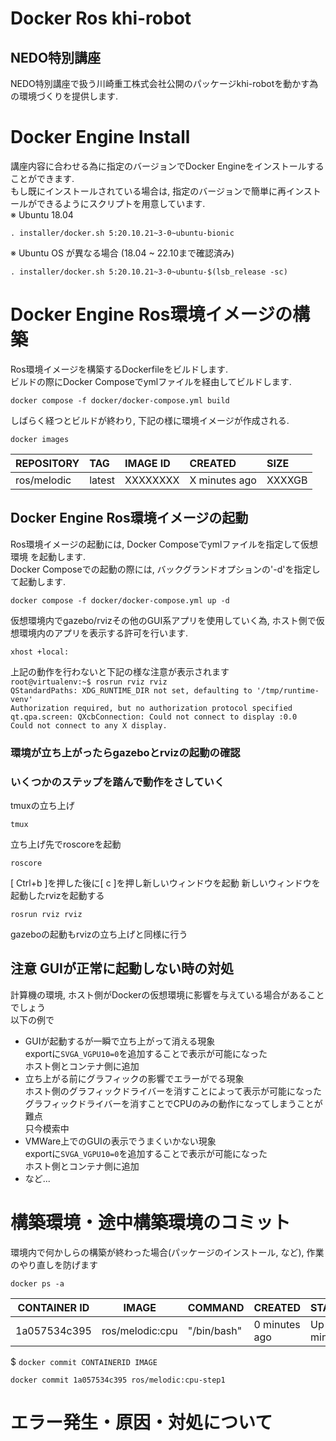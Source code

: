 # Docker Ros khi-robot 
## NEDO特別講座 
NEDO特別講座で扱う川崎重工株式会社公開のパッケージkhi-robotを動かす為の環境づくりを提供します.

# Docker Engine Install
講座内容に合わせる為に指定のバージョンでDocker Engineをインストールすることができます. \
もし既にインストールされている場合は, 指定のバージョンで簡単に再インストールができるようにスクリプトを用意しています. \
※ Ubuntu 18.04
```
. installer/docker.sh 5:20.10.21~3-0~ubuntu-bionic
```
※ Ubuntu OS が異なる場合 (18.04 ~ 22.10まで確認済み)
```
. installer/docker.sh 5:20.10.21~3-0~ubuntu-$(lsb_release -sc)
```
# Docker Engine Ros環境イメージの構築
Ros環境イメージを構築するDockerfileをビルドします. \
ビルドの際にDocker Composeでymlファイルを経由してビルドします.
```
docker compose -f docker/docker-compose.yml build
```
しばらく経つとビルドが終わり, 下記の様に環境イメージが作成される.
```
docker images
```
|REPOSITORY|TAG|IMAGE ID|CREATED|SIZE|
|:---|:---|:---|:---|:---|
|ros/melodic|latest|XXXXXXXX|X minutes ago|XXXXGB|

## Docker Engine Ros環境イメージの起動
Ros環境イメージの起動には, Docker Composeでymlファイルを指定して仮想環境
を起動します. \
Docker Composeでの起動の際には, バックグランドオプションの'-d'を指定して起動します.
```
docker compose -f docker/docker-compose.yml up -d
```
仮想環境内でgazebo/rvizその他のGUI系アプリを使用していく為, ホスト側で仮想環境内のアプリを表示する許可を行います.
```
xhost +local:
```
上記の動作を行わないと下記の様な注意が表示されます \
`root@virtualenv:~$ rosrun rviz rviz` \
`QStandardPaths: XDG_RUNTIME_DIR not set, defaulting to '/tmp/runtime-venv'` \
`Authorization required, but no authorization protocol specified` \
`qt.qpa.screen: QXcbConnection: Could not connect to display :0.0` \
`Could not connect to any X display.` 

### 環境が立ち上がったらgazeboとrvizの起動の確認
### いくつかのステップを踏んで動作をさしていく
tmuxの立ち上げ
```
tmux  
```
立ち上げ先でroscoreを起動
```
roscore 
```
[ Ctrl+b ]を押した後に[ c ]を押し新しいウィンドウを起動
新しいウィンドウを起動したrvizを起動する
```
rosrun rviz rviz
```
gazeboの起動もrvizの立ち上げと同様に行う
## 注意 GUIが正常に起動しない時の対処
計算機の環境, ホスト側がDockerの仮想環境に影響を与えている場合があることでしょう\
以下の例で
* GUIが起動するが一瞬で立ち上がって消える現象 \
    exportに`SVGA_VGPU10=0`を追加することで表示が可能になった \
    ホスト側とコンテナ側に追加
* 立ち上がる前にグラフィックの影響でエラーがでる現象 \
    ホスト側のグラフィックドライバーを消すことによって表示が可能になった \
    グラフィックドライバーを消すことでCPUのみの動作になってしまうことが難点 \
    只今模索中
* VMWare上でのGUIの表示でうまくいかない現象 \
    exportに`SVGA_VGPU10=0`を追加することで表示が可能になった \
    ホスト側とコンテナ側に追加
* など...

# 構築環境・途中構築環境のコミット
環境内で何かしらの構築が終わった場合(パッケージのインストール, など), 作業のやり直しを防げます
```
docker ps -a
```
|CONTAINER ID|IMAGE|COMMAND|CREATED|STATUS|PORTS|NAMES|
|---|---|---|---|---|---|---|
|1a057534c395|ros/melodic:cpu|"/bin/bash"|0 minutes ago|Up 0 minutes||gifted_shaw|

$ `docker commit CONTAINERID IMAGE` 
```
docker commit 1a057534c395 ros/melodic:cpu-step1
```

# エラー発生・原因・対処について
